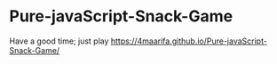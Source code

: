# Pure-javaScript-Snack-Game

Have a good time; just play  https://4maarifa.github.io/Pure-javaScript-Snack-Game/

